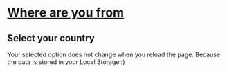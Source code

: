 # [Where are you from](https://oneonlee.github.io/Vanilla-JS/05.%20Xmas%20Countdown/index.html)
## Select your country
Your selected option does not change when you reload the page.
Because the data is stored in your Local Storage :)
